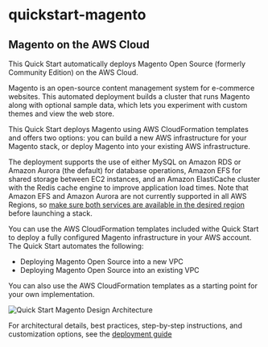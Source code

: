 # quickstart-magento
## Magento on the AWS Cloud

This Quick Start automatically deploys Magento Open Source (formerly Community Edition) on the AWS Cloud.

Magento is an open-source content management system for e-commerce websites. This automated deployment builds a cluster that runs Magento along with optional sample data, which lets you experiment with custom themes and view the web store.

This Quick Start deploys Magento using AWS CloudFormation templates and offers two options: you can build a new AWS infrastructure for your Magento stack, or deploy Magento into your existing AWS infrastructure.

The deployment supports the use of either MySQL on Amazon RDS or Amazon Aurora (the default) for database operations, Amazon EFS for shared storage between EC2 instances, and an Amazon ElastiCache cluster with the Redis cache engine to improve application load times. Note that Amazon EFS and Amazon Aurora are not currently supported in all AWS Regions, so [make sure both services are available in the desired region](http://docs.aws.amazon.com/general/latest/gr/rande.html) before launching a stack.

You can use the AWS CloudFormation templates included withe Quick Start to deploy a fully configured Magento infrastructure in your AWS account. The Quick Start automates the following:
  * Deploying Magento Open Source into a new VPC
  * Deploying Magento Open Source into an existing VPC

You can also use the AWS CloudFormation templates as a starting point for your own implementation.

![Quick Start Magento Design Architecture](http://docs.aws.amazon.com/quickstart/latest/magento/images/magento-with-aurora-architecture.png)

For architectural details, best practices, step-by-step instructions, and customization options, see the [deployment guide](http://docs.aws.amazon.com/quickstart/latest/magento/welcome.html)
